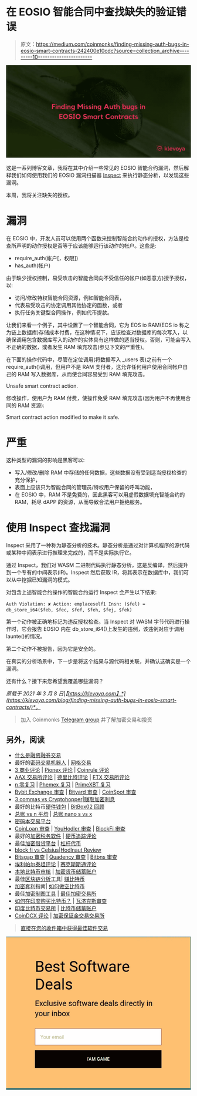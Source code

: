 # 在 EOSIO 智能合同中查找缺失的验证错误

> 原文：<https://medium.com/coinmonks/finding-missing-auth-bugs-in-eosio-smart-contracts-242400e10cdc?source=collection_archive---------10----------------------->

![](img/c693594dd7b1450ea3adf11f7b31eee5.png)

这是一系列博客文章，我将在其中介绍一些常见的 EOSIO 智能合约漏洞，然后解释我们如何使用我们的 EOSIO 漏洞扫描器 [Inspect](https://klevoya.com/inspect/) 来执行静态分析，以发现这些漏洞。

本周，我将关注缺失的授权。

# 漏洞

在 EOSIO 中，开发人员可以使用两个函数来控制智能合约动作的授权，方法是检查所声明的动作授权是否等于应该能够运行该动作的帐户。这些是:

*   require_auth(帐户[，权限])
*   has_auth(帐户)

由于缺少授权控制，易受攻击的智能合同向不受信任的帐户(如恶意方)授予授权，以:

*   访问/修改特权智能合同资源，例如智能合同表，
*   代表易受攻击的协定调用其他协定的函数，或者
*   执行任务关键型合同操作，例如代币提款。

让我们来看一个例子，其中设置了一个智能合同，它为 EOS io RAM(EOS io 称之为链上数据库)存储成本付费，在这种情况下，应该检查对数据库的每次写入，以确保调用包含数据库写入的动作的实体具有这样做的适当授权。否则，可能会写入不正确的数据，或者发生 RAM 填充攻击(参见下文的严重性)。

在下面的操作代码中，尽管在定位调用(将数据写入 _users 表)之前有一个 require_auth()调用，但用户不是 RAM 支付者，这允许任何用户使用合同帐户自己的 RAM 写入数据库，从而使合同容易受到 RAM 填充攻击。

Unsafe smart contract action.

修改操作，使用户为 RAM 付费，使操作免受 RAM 填充攻击(因为用户不再使用合同的 RAM 资源):

Smart contract action modified to make it safe.

# 严重

这种类型的漏洞的影响是黑客可以:

*   写入/修改/删除 RAM 中存储的任何数据，这些数据没有受到适当授权检查的充分保护，
*   表面上应该只为智能合同的管理员/特权用户保留的呼叫功能，
*   在 EOSIO 中，RAM 不是免费的，因此黑客可以用虚假数据填充智能合约的 RAM，耗尽 dAPP 的资源，从而导致合法用户拒绝服务。

# 使用 Inspect 查找漏洞

Inspect 采用了一种称为静态分析的技术。静态分析是通过对计算机程序的源代码或某种中间表示进行推理来完成的，而不是实际执行它。

通过 Inspect，我们对 WASM 二进制代码执行静态分析，这是反编译，然后提升到一个专有的中间表示(IR)。Inspect 然后获取 IR，将其表示在数据库中，我们可以从中挖掘已知漏洞的模式。

对包含上述智能合约操作的智能合约运行 Inspect 会产生以下结果:

```
Auth Violation: ✘ Action: emplaceself1 Insn: ($fel) = db_store_i64($feb, $fec, $fef, $feh, $fej, $fek)
```

第一个动作被正确地标记为违反授权检查。当 Inspect 对 WASM 字节代码进行操作时，它会报告 EOSIO 内在 db_store_i64()上发生的违例，该违例对应于调用 launte()的情况。

第二个动作不被报告，因为它是安全的。

在真实的分析场景中，下一步是将这个结果与源代码相关联，并确认这确实是一个漏洞。

还有什么？接下来您希望我覆盖哪些漏洞？

*原载于 2021 年 3 月 8 日*[*【https://klevoya.com】*](https://klevoya.com/blog/finding-missing-auth-bugs-in-eosio-smart-contracts/)*。*

> 加入 Coinmonks [Telegram group](https://t.me/joinchat/EPmjKpNYwRMsBI4p) 并了解加密交易和投资

## 另外，阅读

*   [什么是融资融券交易](https://blog.coincodecap.com/margin-trading)
*   最好的[密码交易机器人](/coinmonks/crypto-trading-bot-c2ffce8acb2a) | [网格交易](https://blog.coincodecap.com/grid-trading)
*   [3 商业评论](/coinmonks/3commas-review-an-excellent-crypto-trading-bot-2020-1313a58bec92) | [Pionex 评论](/coinmonks/pionex-review-exchange-with-crypto-trading-bot-1e459d0191ea) | [Coinrule 评论](/coinmonks/coinrule-review-2021-a-beginner-friendly-crypto-trading-bot-daf0504848ba)
*   [AAX 交易所评论](/coinmonks/aax-exchange-review-2021-67c5ea09330c) | [德里比特评论](/coinmonks/deribit-review-options-fees-apis-and-testnet-2ca16c4bbdb2) | [FTX 交易所评论](/coinmonks/ftx-crypto-exchange-review-53664ac1198f)
*   [n 零复习](/coinmonks/ngrave-zero-review-c465cf8307fc) | [Phemex 复习](/coinmonks/phemex-review-4cfba0b49e28) | [PrimeXBT 复习](/coinmonks/primexbt-review-88e0815be858)
*   [Bybit Exchange 审查](/coinmonks/bybit-exchange-review-dbd570019b71) | [Bityard 审查](/coinmonks/bityard-review-7d104239be35) | [CoinSpot 审查](https://blog.coincodecap.com/coinspot-review)
*   [3 commas vs Cryptohopper](/coinmonks/3commas-vs-pionex-vs-cryptohopper-best-crypto-bot-6a98d2baa203)|[赚取加密利息](/coinmonks/earn-crypto-interest-b10b810fdda3)
*   最好的比特币[硬件钱包](/coinmonks/the-best-cryptocurrency-hardware-wallets-of-2020-e28b1c124069?source=friends_link&sk=324dd9ff8556ab578d71e7ad7658ad7c) | [BitBox02 回顾](/coinmonks/bitbox02-review-your-swiss-bitcoin-hardware-wallet-c36c88fff29)
*   [总账 vs n 平均](/coinmonks/ledger-vs-ngrave-zero-7e40f0c1d694) | [总账 nano s vs x](/coinmonks/ledger-nano-s-vs-x-battery-hardware-price-storage-59a6663fe3b0)
*   [密码本交易平台](/coinmonks/top-10-crypto-copy-trading-platforms-for-beginners-d0c37c7d698c)
*   [CoinLoan 审查](/coinmonks/coinloan-review-18128b9badc4) | [YouHodler 审查](/coinmonks/youhodler-4-easy-ways-to-make-money-98969b9689f2) | [BlockFi 审查](/coinmonks/blockfi-review-53096053c097)
*   最好的[加密税务软件](/coinmonks/best-crypto-tax-tool-for-my-money-72d4b430816b) | [硬币追踪评论](/coinmonks/cointracking-review-a-reliable-cryptocurrency-tax-software-5114e3eb5737)
*   最佳[加密借贷平台](/coinmonks/top-5-crypto-lending-platforms-in-2020-that-you-need-to-know-a1b675cec3fa) | [杠杆代币](/coinmonks/leveraged-token-3f5257808b22)
*   [block fi vs Celsius](/coinmonks/blockfi-vs-celsius-vs-hodlnaut-8a1cc8c26630)|[Hodlnaut Review](/coinmonks/hodlnaut-review-best-way-to-hodl-is-to-earn-interest-on-your-bitcoin-6658a8c19edf)
*   [Bitsgap 审查](/coinmonks/bitsgap-review-a-crypto-trading-bot-that-makes-easy-money-a5d88a336df2) | [Quadency 审查](/coinmonks/quadency-review-a-crypto-trading-automation-platform-3068eaa374e1) | [Bitbns 审查](/coinmonks/bitbns-review-38256a07e161)
*   [埃利帕尔泰坦评论](/coinmonks/ellipal-titan-review-85e9071dd029) | [赛克斯斯通评论](/coinmonks/secux-stone-hardware-wallet-review-15-discount-coupon-2020-7577032faa6e)
*   [本地比特币审核](/coinmonks/localbitcoins-review-6cc001c6ed56) | [加密货币储蓄账户](https://blog.coincodecap.com/cryptocurrency-savings-accounts)
*   最佳[区块链分析](https://bitquery.io/blog/best-blockchain-analysis-tools-and-software)工具| [赚比特币](/coinmonks/earn-bitcoin-6e8bd3c592d9)
*   [加密套利](/coinmonks/crypto-arbitrage-guide-how-to-make-money-as-a-beginner-62bfe5c868f6)指南| [如何做空比特币](/coinmonks/how-to-short-bitcoin-568a2d0b4ae5)
*   最佳[加密制图工具](/coinmonks/what-are-the-best-charting-platforms-for-cryptocurrency-trading-85aade584d80) | [最佳加密交易所](/coinmonks/crypto-exchange-dd2f9d6f3769)
*   [如何在印度购买比特币？](/coinmonks/buy-bitcoin-in-india-feb50ddfef94) | [瓦济克斯审查](/coinmonks/wazirx-review-5c811b074f5b)
*   [印度比特币交易所](/coinmonks/bitcoin-exchange-in-india-7f1fe79715c9) | [比特币储蓄账户](/coinmonks/bitcoin-savings-account-e65b13f92451)
*   [CoinDCX 评论](/coinmonks/coindcx-review-8444db3621a2) | [加密保证金交易交易所](https://blog.coincodecap.com/crypto-margin-trading-exchanges)

> [直接在您的收件箱中获得最佳软件交易](/coinmonks/newsletters/coinmonks)

[![](img/160ce73bd06d46c2250251e7d5969f9d.png)](https://medium.com/coinmonks/newsletters/coinmonks)